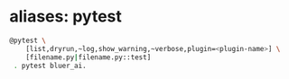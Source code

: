 # aliases: pytest

```bash
@pytest \
	[list,dryrun,~log,show_warning,~verbose,plugin=<plugin-name>] \
	[filename.py|filename.py::test]
 . pytest bluer_ai.
```
